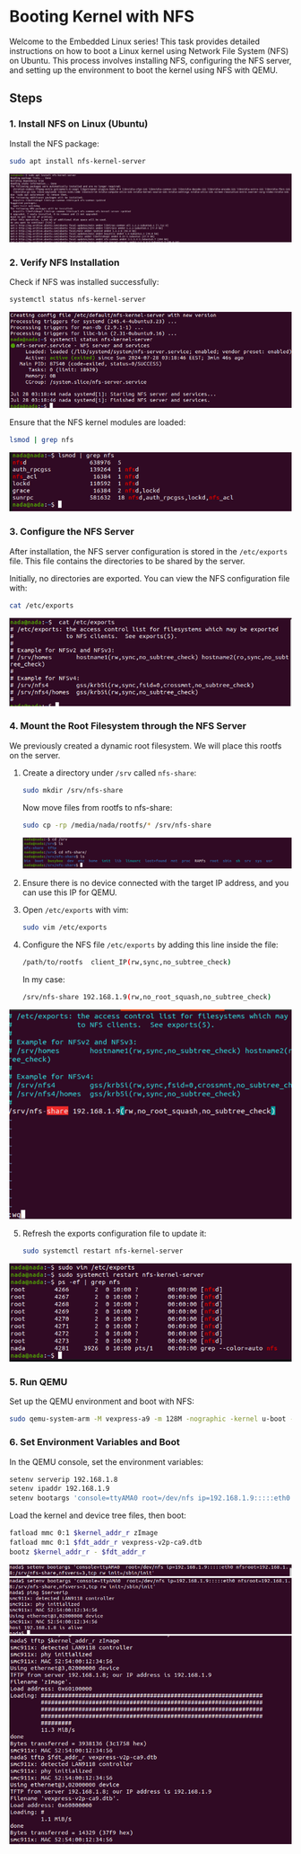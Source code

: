 # Booting Kernel with NFS

Welcome to the Embedded Linux series! This task provides detailed instructions on how to boot a Linux kernel using Network File System (NFS) on Ubuntu. This process involves installing NFS, configuring the NFS server, and setting up the environment to boot the kernel using NFS with QEMU.

## Steps

### 1. Install NFS on Linux (Ubuntu)

Install the NFS package:
```sh
sudo apt install nfs-kernel-server
```
![1](images/24.png)

### 2. Verify NFS Installation

Check if NFS was installed successfully:
```sh
systemctl status nfs-kernel-server
```
![1](images/25.png)

Ensure that the NFS kernel modules are loaded:
```sh
lsmod | grep nfs
```
![1](images/26.png)

### 3. Configure the NFS Server

After installation, the NFS server configuration is stored in the `/etc/exports` file. This file contains the directories to be shared by the server.

Initially, no directories are exported. You can view the NFS configuration file with:
```sh
cat /etc/exports
```
![1](images/42.png)

### 4. Mount the Root Filesystem through the NFS Server

We previously created a dynamic root filesystem. We will place this rootfs on the server.

1. Create a directory under `/srv` called `nfs-share`:
   ```sh
   sudo mkdir /srv/nfs-share
   ```
    Now move files from rootfs to nfs-share:
    ```sh
    sudo cp -rp /media/nada/rootfs/* /srv/nfs-share
    ```
    ![1](images/1.png)

2. Ensure there is no device connected with the target IP address, and you can use this IP for QEMU.

3. Open `/etc/exports` with vim:
   ```sh
   sudo vim /etc/exports
   ```

4. Configure the NFS file `/etc/exports` by adding this line inside the file:
   ```sh
   /path/to/rootfs  client_IP(rw,sync,no_subtree_check)
   ```
   In my case:
   ```sh
   /srv/nfs-share 192.168.1.9(rw,no_root_squash,no_subtree_check)
   ```
![1](images/43.png)


5. Refresh the exports configuration file to update it:
   ```sh
   sudo systemctl restart nfs-kernel-server
   ```
![1](images/44.png)


### 5. Run QEMU

Set up the QEMU environment and boot with NFS:
```sh
sudo qemu-system-arm -M vexpress-a9 -m 128M -nographic -kernel u-boot -sd /path/to/sd.img -net tap,script=./qemu_ifup -net nic
```

### 6. Set Environment Variables and Boot

In the QEMU console, set the environment variables:
```sh
setenv serverip 192.168.1.8
setenv ipaddr 192.168.1.9
setenv bootargs 'console=ttyAMA0 root=/dev/nfs ip=192.168.1.9:::::eth0 nfsroot=192.168.1.8:/srv/nfs-share,nfsvers=3,tcp rw init=/sbin/init'
```
Load the kernel and device tree files, then boot:
```sh
fatload mmc 0:1 $kernel_addr_r zImage
fatload mmc 0:1 $fdt_addr_r vexpress-v2p-ca9.dtb
bootz $kernel_addr_r - $fdt_addr_r
```
![1](images/46.png)
![1](images/48.png)
![1](images/49.png)

